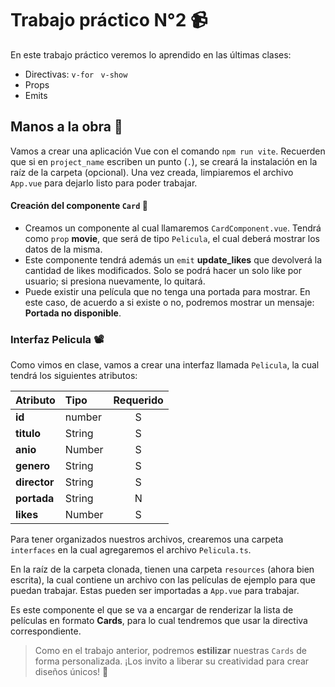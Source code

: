 # Trabajo práctico N°2 📹

En este trabajo práctico veremos lo aprendido en las últimas clases:

- Directivas: ``v-for`` `` v-show``
- Props
- Emits

## Manos a la obra 🔨

Vamos a crear una aplicación Vue con el comando ``npm run vite``. Recuerden que si en `project_name` escriben un punto (`.`), se creará la instalación en la raíz de la carpeta (opcional). Una vez creada, limpiaremos el archivo `App.vue` para dejarlo listo para poder trabajar.

#### Creación del componente ``Card`` 🪪

- Creamos un componente al cual llamaremos ``CardComponent.vue``. Tendrá como ``prop`` **movie**, que será de tipo ``Pelicula``, el cual deberá mostrar los datos de la misma.
- Este componente tendrá además un ``emit`` **update_likes** que devolverá la cantidad de likes modificados. Solo se podrá hacer un solo like por usuario; si presiona nuevamente, lo quitará.
- Puede existir una película que no tenga una portada para mostrar. En este caso, de acuerdo a si existe o no, podremos mostrar un mensaje: **Portada no disponible**.

### Interfaz Pelicula 📽️

Como vimos en clase, vamos a crear una interfaz llamada ``Pelicula``, la cual tendrá los siguientes atributos:

| Atributo     | Tipo   | Requerido |
|:-------------|:------ |:---------:|
| **id**       | number | S         |
| **titulo**   | String | S         |
| **anio**     | Number | S         |
| **genero**   | String | S         |
| **director** | String | S         |
| **portada**  | String | N         |
| **likes**    | Number | S         |

Para tener organizados nuestros archivos, crearemos una carpeta ``interfaces`` en la cual agregaremos el archivo ``Pelicula.ts``.

En la raíz de la carpeta clonada, tienen una carpeta ``resources`` (ahora bien escrita), la cual contiene un archivo con las películas de ejemplo para que puedan trabajar. Estas pueden ser importadas a ``App.vue`` para trabajar.

Es este componente el que se va a encargar de renderizar la lista de películas en formato **Cards**, para lo cual tendremos que usar la directiva correspondiente.

> Como en el trabajo anterior, podremos **estilizar** nuestras ``Cards`` de forma personalizada. ¡Los invito a liberar su creatividad para crear diseños únicos! 🦾

